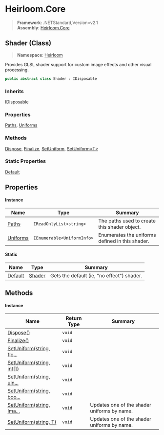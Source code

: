 # Heirloom.Core

> **Framework**: .NETStandard,Version=v2.1  
> **Assembly**: [Heirloom.Core][0]

## Shader (Class)

> **Namespace**: [Heirloom][0]

Provides GLSL shader support for custom image effects and other visual processing.

```cs
public abstract class Shader : IDisposable
```

### Inherits

IDisposable

### Properties

[Paths][1], [Uniforms][2]

### Methods

[Dispose][3], [Finalize][4], [SetUniform][5], [SetUniform\<T>][6]

### Static Properties

[Default][7]

## Properties

#### Instance

| Name          | Type                       | Summary                                         |
|---------------|----------------------------|-------------------------------------------------|
| [Paths][1]    | `IReadOnlyList<string>`    | The paths used to create this shader object.    |
| [Uniforms][2] | `IEnumerable<UniformInfo>` | Enumerates the uniforms defined in this shader. |

#### Static

| Name         | Type        | Summary                                    |
|--------------|-------------|--------------------------------------------|
| [Default][7] | [Shader][8] | Gets the default (ie, "no effect") shader. |

## Methods

#### Instance

| Name                           | Return Type | Summary                                     |
|--------------------------------|-------------|---------------------------------------------|
| [Dispose()][3]                 | `void`      |                                             |
| [Finalize()][4]                | `void`      |                                             |
| [SetUniform(string, flo...][5] | `void`      |                                             |
| [SetUniform(string, int[])][5] | `void`      |                                             |
| [SetUniform(string, uin...][5] | `void`      |                                             |
| [SetUniform(string, boo...][5] | `void`      |                                             |
| [SetUniform(string, Ima...][5] | `void`      | Updates one of the shader uniforms by name. |
| [SetUniform<T>(string, T)][6]  | `void`      | Updates one of the shader uniforms by name. |

[0]: ../../Heirloom.Core.md
[1]: Shader/Paths.md
[2]: Shader/Uniforms.md
[3]: Shader/Dispose.md
[4]: Shader/Finalize.md
[5]: Shader/SetUniform.md
[6]: Shader/SetUniform[T].md
[7]: Shader/Default.md
[8]: Shader.md
